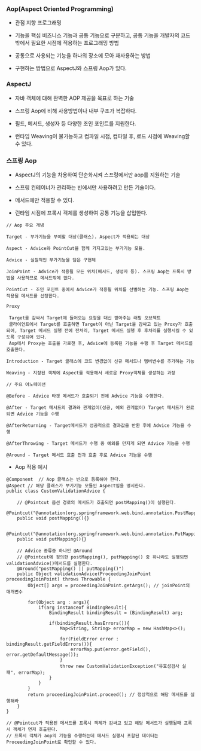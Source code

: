 ### Aop(Aspect Oriented Programming)

* 관점 지향 프로그래밍

* 기능을 핵심 비즈니스 기능과 공통 기능으로 구분하고, 공통 기능을 개발자의 코드 밖에서 필요한 시점에 적용하는 프로그래밍 방법

* 공통으로 사용되는 기능을 하나의 장소에 모아 재사용하는 방법

* 구현하는 방법으로 AspectJ와 스프링 Aop가 있다.


### AspectJ

* 자바 객체에 대해 완벽한 AOP 제공을 목표로 하는 기술

* 스프링 Aop에 비해 사용방법이나 내부 구조가 복잡하다.

* 필드, 메서드, 생성자 등 다양한 조인 포인트를 지원한다.

* 런타임 Weaving이 불가능하고 컴파일 시점, 컴파일 후, 로드 시점에 Weaving할 수 있다.


### 스프링 Aop

* AspectJ의 기능을 차용하여 단순화시켜 스프링에서만 aop를 지원하는 기술

* 스프링 컨테이너가 관리하는 빈에서만 사용하려고 만든 기술이다.

* 메서드에만 적용할 수 있다.

* 런타임 시점에 프록시 객체를 생성하여 공통 기능을 삽입한다.

```
// Aop 주요 개념

Target - 부가기능을 부여할 대상(클래스). Aspect가 적용되는 대상

Aspect - Advice와 PointCut을 함께 가지고있는 부가기능 모듈.

Advice - 실질적인 부가기능을 담은 구현체

JoinPoint - Advice가 적용될 모든 위치(메서드, 생성자 등). 스프링 Aop는 프록시 방법을 사용하므로 메서드밖에 없다.

PointCut - 조인 포인트 중에서 Advice가 적용될 위치를 선별하는 기능. 스프링 Aop는 적용될 메서드를 선정한다.

Proxy

 Target를 감싸서 Target에 들어오는 요청을 대신 받아주는 래핑 오브젝트
 클라이언트에서 Target를 호출하면 Target이 아닌 Target을 감싸고 있는 Proxy가 호출되어, Target 메서드 실행 전에 전처리, Target 메서드 실행 후 후처리를 실행시킬 수 있도록 구성되어 있다.
 Aop에서 Proxy는 호출을 가로챈 후, Advice에 등록된 기능을 수행 후 Target 메서드를 호출한다.

Introduction - Target 클래스에 코드 변경없이 신규 메서드나 멤버변수를 추가하는 기능

Weaving - 지정된 객체에 Aspect를 적용해서 새로운 Proxy객체를 생성하는 과정

// 주요 어노테이션

@Before - Advice 타겟 메서드가 호출되기 전에 Advice 기능을 수행한다.

@After - Target 메서드의 결과와 관계없이(성공, 예외 관계없이) Target 메서드가 완료되면 Advice 기능을 수행

@AfterReturning - Target메서드가 성공적으로 결과값을 반환 후에 Advice 기능을 수행

@AfterThrowing - Target 메서드가 수행 중 예외를 던지게 되면 Advice 기능을 수행

@Around - Target 메서드 호출 전과 호출 후로 Advice 기능을 수행
```

* Aop 적용 예시

```
@Component  // Aop 클래스는 빈으로 등록해야 한다.
@Aspect // 해당 클래스가 부가기능 모듈인 Aspect임을 명시한다.
public class CustomValidationAdvice {

    // @Pointcut 옵션 경로의 메서드가 호출되면 postMapping()이 실행된다.
    @Pointcut("@annotation(org.springframework.web.bind.annotation.PostMapping)")
    public void postMapping(){}

    @Pointcut("@annotation(org.springframework.web.bind.annotation.PutMapping)")
    public void putMapping(){}

    // Advice 종류중 하나인 @Around
    // @Pointcut에 정의한 postMapping(), putMapping() 중 하나라도 실행되면 validationAdvice()메서드를 실행한다.
    @Around("postMapping() || putMapping()")
    public Object validationAdvice(ProceedingJoinPoint proceedingJoinPoint) throws Throwable {
        Object[] args = proceedingJoinPoint.getArgs(); // joinPoint의 매개변수

        for(Object arg : args){
            if(arg instanceof BindingResult){
                BindingResult bindingResult = (BindingResult) arg;

                if(bindingResult.hasErrors()){
                    Map<String, String> errorMap = new HashMap<>();

                    for(FieldError error : bindingResult.getFieldErrors()){
                        errorMap.put(error.getField(), error.getDefaultMessage());
                    }
                    throw new CustomValidationException("유효성검사 실패", errorMap);
                }
            }
        }
        return proceedingJoinPoint.proceed(); // 정상적으로 해당 메서드를 실행해라
    }
}

// @Pointcut가 적용된 메서드를 프록시 객체가 감싸고 있고 해당 메서드가 실행될때 프록시 객체가 먼저 호출된다.
// 프록시 객체가 aop의 기능을 수행하는데 메서드 실행시 포함된 데이터는 ProceedingJoinPoint로 확인할 수 있다.
```
